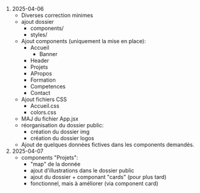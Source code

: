 1) 2025-04-06
    - Diverses correction minimes
    - ajout dossier 
	    - components/
	    - styles/
    - Ajout components (uniquement la mise en place): 
	    - Accueil
		    - Banner
		- Header
		- Projets
		- APropos
		- Formation
		- Competences
		- Contact 
	- Ajout fichiers CSS
		- Accueil.css
		- colors.css
	- MAJ du fichier App.jsx
	- réorganisation du dossier public:
		- création du dossier img
		- création du dossier logos
	-  Ajout de quelques données fictives dans les components demandés.
2) 2025-04-07
	-  components "Projets":
		-  "map" de la donnée
		- ajout d'illustrations  dans le dossier public
		- ajout du dossier + componant "cards" (pour plus tard)
		- fonctionnel, mais à améliorer (via component card)
